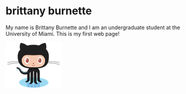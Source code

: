 <!DOCTYPE html>

<html>

<head>
<meta charset="utf-8">
<!--<title>brittany</title>-->
  </head>

<body>

<h1> brittany burnette</h1>

<p>My name is Brittany Burnette and I am an undergraduate student at the University of Miami. This is my first web page!</p>

<img src="octocat.png" alt="cat">
  </body>
  
  </html>
